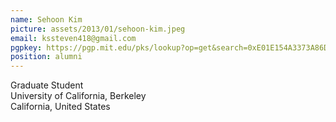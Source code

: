```yaml
---
name: Sehoon Kim
picture: assets/2013/01/sehoon-kim.jpeg  
email: kssteven418@gmail.com
pgpkey: https://pgp.mit.edu/pks/lookup?op=get&search=0xE01E154A3373A86D
position: alumni
---
```

Graduate Student  
University of California, Berkeley  
California, United States  
